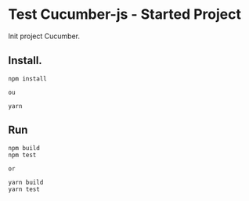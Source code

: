 # Test Cucumber-js - Started Project
Init project Cucumber.

## Install.
```
npm install

ou

yarn 
```

## Run

```
npm build
npm test

or

yarn build
yarn test
```
